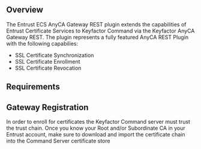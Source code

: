 ## Overview

The Entrust ECS AnyCA Gateway REST plugin extends the capabilities of Entrust Certificate Services to Keyfactor Command via the Keyfactor AnyCA Gateway REST. The plugin represents a fully featured AnyCA REST Plugin with the following capabilies:
* SSL Certificate Synchronization
* SSL Certificate Enrollment
* SSL Certificate Revocation

## Requirements

## Gateway Registration

In order to enroll for certificates the Keyfactor Command server must trust the trust chain. Once you know your Root and/or Subordinate CA in your Entrust account, make sure to download and import the certificate chain into the Command Server certificate store
